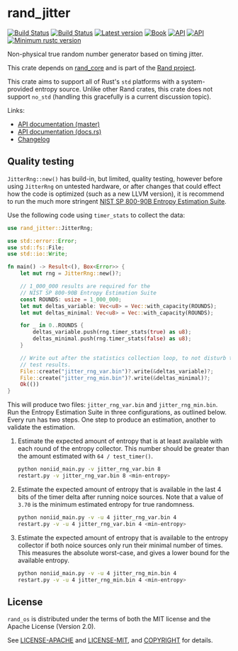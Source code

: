 # rand_jitter
[![Build Status](https://travis-ci.org/rust-random/rand.svg?branch=master)](https://travis-ci.org/rust-random/rand)
[![Build Status](https://ci.appveyor.com/api/projects/status/github/rust-random/rand?svg=true)](https://ci.appveyor.com/project/rust-random/rand)
[![Latest version](https://img.shields.io/crates/v/rand_os.svg)](https://crates.io/crates/rand_jitter)
[![Book](https://img.shields.io/badge/book-master-yellow.svg)](https://rust-random.github.io/book/)
[![API](https://img.shields.io/badge/api-master-yellow.svg)](https://rust-random.github.io/rand/rand_jitter)
[![API](https://docs.rs/rand_os/badge.svg)](https://docs.rs/rand_jitter)
[![Minimum rustc version](https://img.shields.io/badge/rustc-1.22+-lightgray.svg)](https://github.com/rust-random/rand#rust-version-requirements)

Non-physical true random number generator based on timing jitter.

This crate depends on [rand_core](https://crates.io/crates/rand_core) and is
part of the [Rand project](https://github.com/rust-random/rand).

This crate aims to support all of Rust's `std` platforms with a system-provided
entropy source. Unlike other Rand crates, this crate does not support `no_std`
(handling this gracefully is a current discussion topic).

Links:

-   [API documentation (master)](https://rust-random.github.io/rand/rand_jitter)
-   [API documentation (docs.rs)](https://docs.rs/rand_jitter)
-   [Changelog](CHANGELOG.md)

## Quality testing

`JitterRng::new()` has build-in, but limited, quality testing, however
before using `JitterRng` on untested hardware, or after changes that could
effect how the code is optimized (such as a new LLVM version), it is
recommend to run the much more stringent
[NIST SP 800-90B Entropy Estimation Suite](https://github.com/usnistgov/SP800-90B_EntropyAssessment).

Use the following code using `timer_stats` to collect the data:

```rust
use rand_jitter::JitterRng;

use std::error::Error;
use std::fs::File;
use std::io::Write;

fn main() -> Result<(), Box<Error>> {
    let mut rng = JitterRng::new()?;

    // 1_000_000 results are required for the
    // NIST SP 800-90B Entropy Estimation Suite
    const ROUNDS: usize = 1_000_000;
    let mut deltas_variable: Vec<u8> = Vec::with_capacity(ROUNDS);
    let mut deltas_minimal: Vec<u8> = Vec::with_capacity(ROUNDS);

    for _ in 0..ROUNDS {
        deltas_variable.push(rng.timer_stats(true) as u8);
        deltas_minimal.push(rng.timer_stats(false) as u8);
    }

    // Write out after the statistics collection loop, to not disturb the
    // test results.
    File::create("jitter_rng_var.bin")?.write(&deltas_variable)?;
    File::create("jitter_rng_min.bin")?.write(&deltas_minimal)?;
    Ok(())
}
```

This will produce two files: `jitter_rng_var.bin` and `jitter_rng_min.bin`.
Run the Entropy Estimation Suite in three configurations, as outlined below.
Every run has two steps. One step to produce an estimation, another to
validate the estimation.

1. Estimate the expected amount of entropy that is at least available with
   each round of the entropy collector. This number should be greater than
   the amount estimated with `64 / test_timer()`.
   ```sh
   python noniid_main.py -v jitter_rng_var.bin 8
   restart.py -v jitter_rng_var.bin 8 <min-entropy>
   ```
2. Estimate the expected amount of entropy that is available in the last 4
   bits of the timer delta after running noice sources. Note that a value of
   `3.70` is the minimum estimated entropy for true randomness.
   ```sh
   python noniid_main.py -v -u 4 jitter_rng_var.bin 4
   restart.py -v -u 4 jitter_rng_var.bin 4 <min-entropy>
   ```
3. Estimate the expected amount of entropy that is available to the entropy
   collector if both noice sources only run their minimal number of times.
   This measures the absolute worst-case, and gives a lower bound for the
   available entropy.
   ```sh
   python noniid_main.py -v -u 4 jitter_rng_min.bin 4
   restart.py -v -u 4 jitter_rng_min.bin 4 <min-entropy>
   ```

## License

`rand_os` is distributed under the terms of both the MIT license and the
Apache License (Version 2.0).

See [LICENSE-APACHE](LICENSE-APACHE) and [LICENSE-MIT](LICENSE-MIT), and
[COPYRIGHT](COPYRIGHT) for details.
